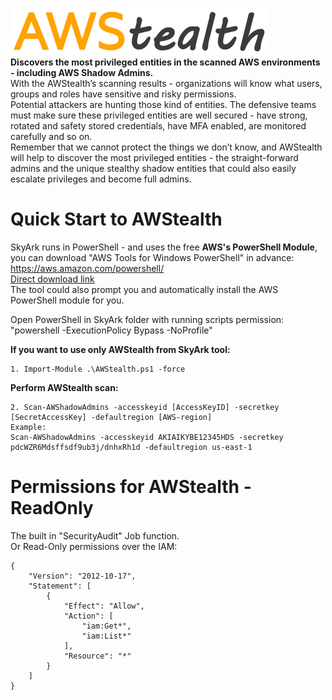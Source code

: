 ![alt text](https://github.com/Hechtov/Photos/blob/master/SkyArk/AWStealthLogo.png "AWStealth")  
**Discovers the most privileged entities in the scanned AWS environments - including AWS Shadow Admins.**  
With the AWStealth’s scanning results - organizations will know what users, groups and roles have sensitive and risky permissions.  
Potential attackers are hunting those kind of entities. The defensive teams must make sure these privileged entities are well secured - have strong, rotated and safety stored credentials, have MFA enabled, are monitored carefully and so on.  
Remember that we cannot protect the things we don’t know, and AWStealth will help to discover the most privileged entities - the straight-forward admins and the unique stealthy shadow entities that could also easily escalate privileges and become full admins.

# Quick Start to AWStealth
SkyArk runs in PowerShell - and uses the free **AWS's PowerShell Module**, you can download "AWS Tools for Windows PowerShell" in advance:  
https://aws.amazon.com/powershell/  
[Direct download link](http://sdk-for-net.amazonwebservices.com/latest/AWSToolsAndSDKForNet.msi)  
The tool could also prompt you and automatically install the AWS PowerShell module for you.
  
Open PowerShell in SkyArk folder with running scripts permission:  
"powershell -ExecutionPolicy Bypass -NoProfile"
  
**If you want to use only AWStealth from SkyArk tool:**
```
1. Import-Module .\AWStealth.ps1 -force
```
**Perform AWStealth scan:**
```
2. Scan-AWShadowAdmins -accesskeyid [AccessKeyID] -secretkey [SecretAccessKey] -defaultregion [AWS-region]
Example:
Scan-AWShadowAdmins -accesskeyid AKIAIKYBE12345HDS -secretkey pdcWZR6Mdsffsdf9ub3j/dnhxRh1d -defaultregion us-east-1
```

# Permissions for AWStealth - ReadOnly 
The built in "SecurityAudit" Job function.  
Or Read-Only permissions over the IAM:
```
{
    "Version": "2012-10-17",
    "Statement": [
        {
            "Effect": "Allow",
            "Action": [
                "iam:Get*",
                "iam:List*"
            ],
            "Resource": "*"
        }
    ]
}
```
  
